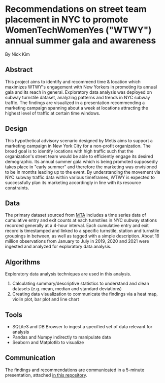 # Recommendations on street team placement in NYC to promote WomenTechWomenYes ("WTWY") annual summer gala and awareness
By Nick Kim

## Abstract
This project aims to identify and recommend time & location which maximizes WTWY's engagement with New Yorkers in promoting its annual gala and its reach in general. Exploratory data analysis was deployed on subway turnstile dataset, analyzing patterns and trends in NYC subway traffic. The findings are visualized in a presentation recommending a marketing campaign spanning about a week at locations attracting the highest level of traffic at certain time windows. 

## Design
This hypothetical advisory scenario designed by Metis aims to support a marketing campaign in New York City for a non-profit organization. The broad goal is to identify locations with high traffic such that the organization's street team would be able to efficiently engage its desired demographic. Its annual summer gala which is being promoted supposedly takes place in "early summer" and therefore the marketing was envisioned to be in months leading up to the event. By understanding the movement via NYC subway traffic data within various timeframes, WTWY is expected to successfully plan its marketing accordingly in line with its resource constraints.  

## Data
The primary dataset sourced from [MTA](http://web.mta.info/developers/turnstile.html) includes a time series data of cumulative entry and exit counts at each turnstiles in  NYC subway stations recorded generally at a 4-hour interval. Each cumulative entry and exit record is timestamped and linked to a specific turnstile, station and turnstile groupings in between, as well as tagged with a simple description. About 19 million observations from January to July in 2019, 2020 and 2021 were ingested and analyzed for exploratory data analysis. 

## Algorithms
Exploratory data analysis techniques are used in this analysis. 
1. Calculating summary/descriptive statistics to understand and clean datasets (e.g. mean, median and standard deviations)
2. Creating data visualization to communicate the findings via a heat map, violin plot, bar plot and line chart

## Tools
- SQLite3 and DB Browser to ingest a specified set of data relevant for analysis
- Pandas and Numpy indirectly to manipulate data
- Seaborn and Matplotlib to visualize

## Communication
The findings and recommendations are communicated in a 5-minute presentation, attached [in this repository](https://github.com/nkim500/Metis_Projects/blob/1ba73910e9af00ff64a177670f5bcbbb315acb55/01_EDA_MTA/Final/01%20EDA%20-%20MTA.pdf). 
